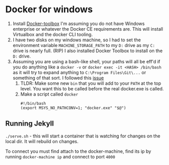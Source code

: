 # Docker for windows

1. Install [Docker-toolbox](https://docs.docker.com/toolbox/toolbox_install_windows/) I'm assuming you do not have Windows enterprise or whatever the Docker CE requirements are. This will install Virtualbox and the docker CLI tooling.
2. I have two disks on my windows machine, so I had to set the environment variable `MACHINE_STORAGE_PATH` to my `D:` drive as my `C:` drive is nearly full. (RIP) I also installed Docker Toolbox to install on the `D:` drive.
3. Assuming you are using a bash-like shell, your paths will all be eff'd if you do anything like a `docker -v` or `docker exec -it <HASH> /bin/bash` as it will try to expand anything to `C:\Program Files\Git\...` or something of that sort. I followed this [issue](https://github.com/docker/toolbox/issues/673)
    1. TLDR: Make some new `bin` that you will add to your `PATH` at the top level. You want this to be called before the real docker.exe is called.
    2. Make a script called `docker`
        ```
        #!/bin/bash
        (export MSYS_NO_PATHCONV=1; "docker.exe" "$@")
        ```

## Running Jekyll
`./serve.sh` - this will start a container that is watching for changes on the local dir. It will rebuild on changes. 

To connect you must find attach to the docker-machine, find its ip by running `docker-machine ip` and connect to port `4000`